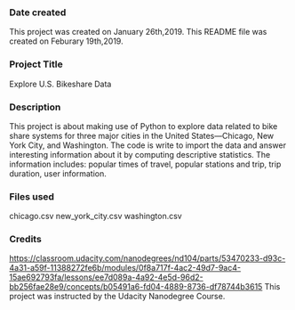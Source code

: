 ### Date created
This project was created on January 26th,2019.
This README file was created on Feburary 19th,2019.
### Project Title
Explore U.S. Bikeshare Data

### Description
This project is about making use of Python to explore data related to bike share
systems for three major cities in the United States—Chicago, New York City, and
Washington. The code is write to import the data and answer interesting information
about it by computing descriptive statistics. The information includes: popular
times of travel, popular stations and trip, trip duration, user information.

### Files used
chicago.csv
new_york_city.csv
washington.csv

### Credits
https://classroom.udacity.com/nanodegrees/nd104/parts/53470233-d93c-4a31-a59f-11388272fe6b/modules/0f8a717f-4ac2-49d7-9ac4-15ae692793fa/lessons/ee7d089a-4a92-4e5d-96d2-bb256fae28e9/concepts/b05491a6-fd04-4889-8736-df78744b3615
This project was instructed by the Udacity Nanodegree Course.

